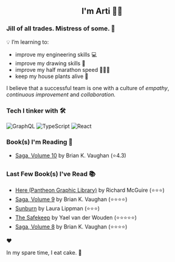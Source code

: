 <div align="center">
  
  ## I'm Arti 👋🏽
  
</div>
  
### Jill of all trades. Mistress of some. 👑

💡 I’m learning to:
  - improve my engineering skills 💻
  - improve my drawing skills 🎨
  - improve my half marathon speed 🏃🏽‍♀️
  - keep my house plants alive 🌱

I believe that a successful team is one with a culture of _empathy_, _continuous improvement_ and _collaboration._


### Tech I tinker with 🛠️  

![GraphQL](https://img.shields.io/badge/-GraphQL-E10098?logo=graphql&logoColor=white&style=flat)
![TypeScript](https://img.shields.io/badge/-TypeScript-3178C6?logo=typescript&logoColor=white&style=flat)
![React](https://img.shields.io/badge/-React-61DAFB?logo=react&logoColor=white&style=flat) 



### Book(s) I'm Reading 📖
<!-- GOODREADS-LIST:START -->
- [Saga, Volume 10](https://www.goodreads.com/review/show/7345837942?utm_medium=api&utm_source=rss) by Brian K. Vaughan (⭐️4.3)
<!-- GOODREADS-LIST:END -->

### Last Few Book(s) I've Read 📚
<!-- GOODREADS-READ-LIST:START -->
- [Here (Pantheon Graphic Library)](https://www.goodreads.com/review/show/7625519884?utm_medium=api&utm_source=rss) by Richard McGuire (⭐⭐⭐)
- [Saga, Volume 9](https://www.goodreads.com/review/show/7345837821?utm_medium=api&utm_source=rss) by Brian K. Vaughan (⭐⭐⭐⭐)
- [Sunburn](https://www.goodreads.com/review/show/7594060165?utm_medium=api&utm_source=rss) by Laura Lippman (⭐⭐⭐)
- [The Safekeep](https://www.goodreads.com/review/show/7521222460?utm_medium=api&utm_source=rss) by Yael van der Wouden (⭐⭐⭐⭐⭐)
- [Saga, Volume 8](https://www.goodreads.com/review/show/7345837725?utm_medium=api&utm_source=rss) by Brian K. Vaughan (⭐⭐⭐⭐)
<!-- GOODREADS-READ-LIST:END -->
❤️

In my spare time, I eat cake. 🍰

